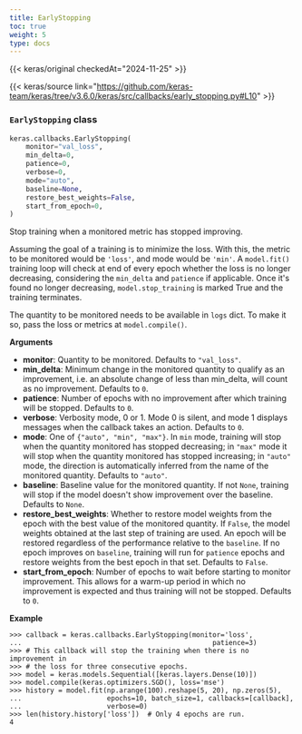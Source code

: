 ```yaml
---
title: EarlyStopping
toc: true
weight: 5
type: docs
---
```


{{< keras/original checkedAt="2024-11-25" >}}

{{< keras/source link="https://github.com/keras-team/keras/tree/v3.6.0/keras/src/callbacks/early_stopping.py#L10" >}}

### `EarlyStopping` class

```python
keras.callbacks.EarlyStopping(
    monitor="val_loss",
    min_delta=0,
    patience=0,
    verbose=0,
    mode="auto",
    baseline=None,
    restore_best_weights=False,
    start_from_epoch=0,
)
```

Stop training when a monitored metric has stopped improving.

Assuming the goal of a training is to minimize the loss. With this, the
metric to be monitored would be `'loss'`, and mode would be `'min'`. A
`model.fit()` training loop will check at end of every epoch whether
the loss is no longer decreasing, considering the `min_delta` and
`patience` if applicable. Once it's found no longer decreasing,
`model.stop_training` is marked True and the training terminates.

The quantity to be monitored needs to be available in `logs` dict.
To make it so, pass the loss or metrics at `model.compile()`.

**Arguments**

- **monitor**: Quantity to be monitored. Defaults to `"val_loss"`.
- **min_delta**: Minimum change in the monitored quantity to qualify as an
  improvement, i.e. an absolute change of less than min_delta, will
  count as no improvement. Defaults to `0`.
- **patience**: Number of epochs with no improvement after which training will
  be stopped. Defaults to `0`.
- **verbose**: Verbosity mode, 0 or 1. Mode 0 is silent, and mode 1 displays
  messages when the callback takes an action. Defaults to `0`.
- **mode**: One of `{"auto", "min", "max"}`. In `min` mode, training will stop
  when the quantity monitored has stopped decreasing; in `"max"` mode
  it will stop when the quantity monitored has stopped increasing; in
  `"auto"` mode, the direction is automatically inferred from the name
  of the monitored quantity. Defaults to `"auto"`.
- **baseline**: Baseline value for the monitored quantity. If not `None`,
  training will stop if the model doesn't show improvement over the
  baseline. Defaults to `None`.
- **restore_best_weights**: Whether to restore model weights from the epoch
  with the best value of the monitored quantity. If `False`, the model
  weights obtained at the last step of training are used. An epoch
  will be restored regardless of the performance relative to the
  `baseline`. If no epoch improves on `baseline`, training will run
  for `patience` epochs and restore weights from the best epoch in
  that set. Defaults to `False`.
- **start_from_epoch**: Number of epochs to wait before starting to monitor
  improvement. This allows for a warm-up period in which no
  improvement is expected and thus training will not be stopped.
  Defaults to `0`.

**Example**

```console
>>> callback = keras.callbacks.EarlyStopping(monitor='loss',
...                                               patience=3)
>>> # This callback will stop the training when there is no improvement in
>>> # the loss for three consecutive epochs.
>>> model = keras.models.Sequential([keras.layers.Dense(10)])
>>> model.compile(keras.optimizers.SGD(), loss='mse')
>>> history = model.fit(np.arange(100).reshape(5, 20), np.zeros(5),
...                     epochs=10, batch_size=1, callbacks=[callback],
...                     verbose=0)
>>> len(history.history['loss'])  # Only 4 epochs are run.
4
```
